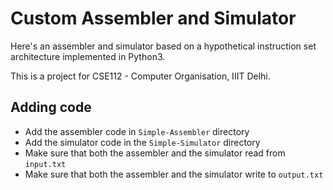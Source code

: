 # Custom Assembler and Simulator
Here's an assembler and simulator based on a hypothetical instruction set architecture implemented in Python3.

This is a project for CSE112 - Computer Organisation, IIIT Delhi.

## Adding code
* Add the assembler code in `Simple-Assembler` directory
* Add the simulator code in the `Simple-Simulator` directory
* Make sure that both the assembler and the simulator read from `input.txt`
* Make sure that both the assembler and the simulator write to `output.txt`
